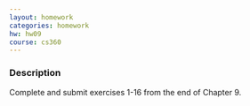 ```yaml
---
layout: homework
categories: homework
hw: hw09
course: cs360
---
```


### Description

Complete and submit exercises 1-16 from the end of Chapter 9.

